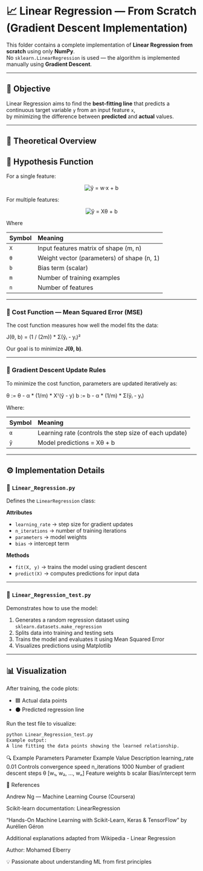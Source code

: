 # 📈 Linear Regression — From Scratch (Gradient Descent Implementation)

This folder contains a complete implementation of **Linear Regression from scratch** using only **NumPy**.  
No `sklearn.LinearRegression` is used — the algorithm is implemented manually using **Gradient Descent**.

---

## 🎯 Objective

Linear Regression aims to find the **best-fitting line** that predicts a continuous target variable `y` from an input feature `x`,  
by minimizing the difference between **predicted** and **actual** values.

---

## 🧠 Theoretical Overview

## 🔹 Hypothesis Function

For a single feature:

<p align="center">
  <img src="https://latex.codecogs.com/svg.image?\hat{y}=w\cdot{x}+b" alt="ŷ = w·x + b" />
</p>

For multiple features:

<p align="center">
  <img src="https://latex.codecogs.com/svg.image?\hat{y}=X\boldsymbol{\theta}+b" alt="ŷ = Xθ + b" />
</p>

Where

| Symbol | Meaning |
|:-------|:---------|
| `X` | Input features matrix of shape (m, n) |
| `θ` | Weight vector (parameters) of shape (n, 1) |
| `b` | Bias term (scalar) |
| `m` | Number of training examples |
| `n` | Number of features |

---

### 🔹 Cost Function — Mean Squared Error (MSE)

The cost function measures how well the model fits the data:

J(θ, b) = (1 / (2m)) * Σ(ŷᵢ - yᵢ)²


Our goal is to minimize **J(θ, b)**.

---

### 🔹 Gradient Descent Update Rules

To minimize the cost function, parameters are updated iteratively as:

θ := θ - α * (1/m) * Xᵀ(ŷ - y)
b := b - α * (1/m) * Σ(ŷᵢ - yᵢ)


Where:

| Symbol | Meaning |
|:-------|:---------|
| `α` | Learning rate (controls the step size of each update) |
| `ŷ` | Model predictions = Xθ + b |

---

## ⚙️ Implementation Details

### 🔸 `Linear_Regression.py`

Defines the `LinearRegression` class:

**Attributes**
- `learning_rate` → step size for gradient updates  
- `n_iterations` → number of training iterations  
- `parameters` → model weights  
- `bias` → intercept term  

**Methods**
- `fit(X, y)` → trains the model using gradient descent  
- `predict(X)` → computes predictions for input data  

---

### 🔸 `Linear_Regression_test.py`

Demonstrates how to use the model:
1. Generates a random regression dataset using `sklearn.datasets.make_regression`
2. Splits data into training and testing sets
3. Trains the model and evaluates it using Mean Squared Error
4. Visualizes predictions using Matplotlib

---

## 📊 Visualization

After training, the code plots:
- 🟦 Actual data points  
- ⚫ Predicted regression line  

Run the test file to visualize:
```bash
python Linear_Regression_test.py
Example output:
A line fitting the data points showing the learned relationship.
```

🔍 Example Parameters
Parameter	Example Value	Description
learning_rate	0.01	Controls convergence speed
n_iterations	1000	Number of gradient descent steps
θ	[w₁, w₂, …, wₙ]	Feature weights
b	scalar	Bias/intercept term

🧾 References

Andrew Ng — Machine Learning Course (Coursera)

Scikit-learn documentation: LinearRegression

“Hands-On Machine Learning with Scikit-Learn, Keras & TensorFlow” by Aurélien Géron

Additional explanations adapted from Wikipedia - Linear Regression

Author: Mohamed Elberry

💡 Passionate about understanding ML from first principles

